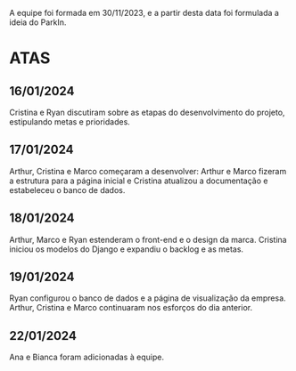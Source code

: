 A equipe foi formada em 30/11/2023, e a partir desta data foi formulada a ideia do ParkIn.

# ATAS

## 16/01/2024

Cristina e Ryan discutiram sobre as etapas do desenvolvimento do projeto, estipulando metas e prioridades.

## 17/01/2024

Arthur, Cristina e Marco começaram a desenvolver: Arthur e Marco fizeram a estrutura para a página inicial e Cristina atualizou a documentação e estabeleceu o banco de dados.

## 18/01/2024 

Arthur, Marco e Ryan estenderam o front-end e o design da marca. Cristina iniciou os modelos do Django e expandiu o backlog e as metas.

## 19/01/2024

Ryan configurou o banco de dados e a página de visualização da empresa. Arthur, Cristina e Marco continuaram nos esforços do dia anterior.

## 22/01/2024

Ana e Bianca foram adicionadas à equipe.
